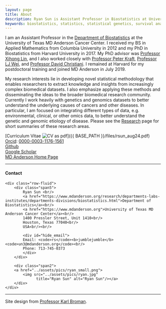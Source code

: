 ```yaml
---
layout: page
title: About
description: Ryan Sun is Assistant Professor in Biostatistics at University of Texas MD Anderson Cancer Center; integrating genetic, genomic, and clinical data to make discoveries from modern high-throughput sources.
keywords: biostatistics, statistics, statistical genetics, survival analysis
---
```


I am an Assistant Professor in the
[Department of Biostatistics](https://www.mdanderson.org/research/departments-labs-institutes/departments-divisions/biostatistics.html)
at the University of Texas MD Anderson Cancer Center.
I received my BS in Applied Mathematics from Columbia University in 2012
and my PhD in Biostatistics from Harvard University in 2017.
My PhD advisor was [Professor Xihong Lin](https://www.hsph.harvard.edu/xihong-lin/),
and I also worked closely with [Professor Peter Kraft](https://www.hsph.harvard.edu/peter-kraft/),
[Professor LJ Wei](https://www.hsph.harvard.edu/l-wei/), and [Professor David Christiani](https://www.hsph.harvard.edu/david-christiani/).
I remained at Harvard for my postdoctoral training and joined MD Anderson in July 2019.

My research interests lie in developing novel statistical methodology that enables researchers to extract knowledge and insights from increasingly complex biomedical datasets. I also emphasize applying these methods and disseminating the ideas to the broader biomedical research community. Currently I work heavily with genetics and genomics datasets to better understand the underlying causes of cancers and other diseases. In particular, I am focused on integrating different types of data, e.g. environmental, clinical, or other omics data, to better understand the genetic and genomic etiology of disease. Please see the [Research](pages/pubs.md) page for short summaries of these research areas.

[Curriculum Vitae ![CV as pdf](pages/icons16/pdf-icon.png)]({{ BASE_PATH }}/files/rsun_aug24.pdf)<br/>
[Orcid](https://orcid.org): [0000-0003-1176-1561](https://orcid.org/0000-0003-1176-1561)<br/>
[Github](https://github.com/ryanrsun)<br/>
[Google Scholar](https://scholar.google.com/citations?user=9odeJa0AAAAJ&hl=en)<br/>
[MD Anderson Home Page](https://faculty.mdanderson.org/profiles/ryan_sun.html)<br/>

---

<div class="container">
<h4><a name="Contact"></a>Contact</h4>

    <div class="row-fluid">
        <div class="span5">
            Ryan Sun <br/>
            <a href="https://www.mdanderson.org/research/departments-labs-institutes/departments-divisions/biostatistics.html">Department of Biostatistics</a><br/>
            <a href="https://www.mdanderson.org">University of Texas MD Anderson Cancer Center</a><br/>
            1400 Pressler Street, Unit 1410<br/>
            Houston, Texas 77040<br/>
            USA<br/><br/>

            <div id="hide_email">
            Email: <code>rs</code><b>jumblejumble</b><code>un3@mdanderson.org</code><br/>
            Phone: 713-745-0373
            </div>
        </div>

        <div class="span2">
        <a href="../assets/pics/ryan_small.png">
            <img src="../assets/pics/ryan.jpg"
                  title="Ryan Sun" alt="Ryan Sun"/></a>
        </div>
    </div>
</div>

---

Site design from [Professor Karl Broman](https://kbroman.org).
